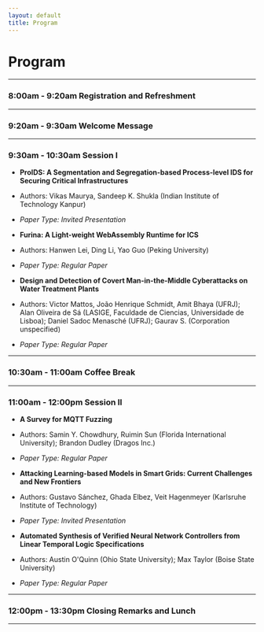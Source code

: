 ```yaml
---
layout: default
title: Program
---
```


# Program

------------------------------------------------------
### 8:00am - 9:20am Registration and Refreshment 
------------------------------------------------------
### 9:20am - 9:30am Welcome Message
------------------------------------------------------
### 9:30am - 10:30am Session I  <!--- 3 talks -->


- **ProIDS: A Segmentation and Segregation-based Process-level IDS for Securing Critical Infrastructures**
- Authors: Vikas Maurya, Sandeep K. Shukla (Indian Institute of Technology Kanpur)
- *Paper Type: Invited Presentation*


- **Furina: A Light-weight WebAssembly Runtime for ICS**
- Authors: Hanwen Lei, Ding Li, Yao Guo (Peking University)
- *Paper Type: Regular Paper*

- **Design and Detection of Covert Man-in-the-Middle Cyberattacks on Water Treatment Plants**
- Authors: Victor Mattos, João Henrique Schmidt, Amit Bhaya (UFRJ); Alan Oliveira de Sá (LASIGE, Faculdade de Ciencias, Universidade de Lisboa); Daniel Sadoc Menasché (UFRJ); Gaurav S. (Corporation unspecified)
- *Paper Type: Regular Paper*




------------------------------------------------------ 
### 10:30am - 11:00am Coffee Break
------------------------------------------------------
### 11:00am - 12:00pm Session II  <!--- 3 talks -->

- **A Survey for MQTT Fuzzing**
- Authors: Samin Y. Chowdhury, Ruimin Sun (Florida International University); Brandon Dudley (Dragos Inc.)
- *Paper Type: Regular Paper*

- **Attacking Learning-based Models in Smart Grids: Current Challenges and New Frontiers**
- Authors: Gustavo Sánchez, Ghada Elbez, Veit Hagenmeyer (Karlsruhe Institute of Technology)
- *Paper Type: Invited Presentation*

- **Automated Synthesis of Verified Neural Network Controllers from Linear Temporal Logic Specifications**
- Authors: Austin O'Quinn (Ohio State University); Max Taylor (Boise State University)
- *Paper Type: Regular Paper*


------------------------------------------------------
### 12:00pm - 13:30pm Closing Remarks and Lunch 
------------------------------------------------------ 